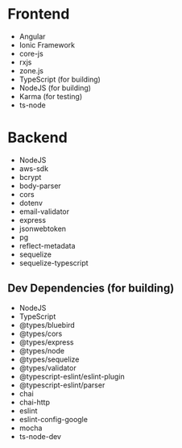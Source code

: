 # Frontend

- Angular
- Ionic Framework
- core-js
- rxjs
- zone.js
- TypeScript (for building)
- NodeJS (for building)
- Karma (for testing)
- ts-node

# Backend

- NodeJS
- aws-sdk
- bcrypt
- body-parser
- cors
- dotenv
- email-validator
- express
- jsonwebtoken
- pg
- reflect-metadata
- sequelize
- sequelize-typescript

## Dev Dependencies (for building)

- NodeJS
- TypeScript
- @types/bluebird
- @types/cors
- @types/express
- @types/node
- @types/sequelize
- @types/validator
- @typescript-eslint/eslint-plugin
- @typescript-eslint/parser
- chai
- chai-http
- eslint
- eslint-config-google
- mocha
- ts-node-dev